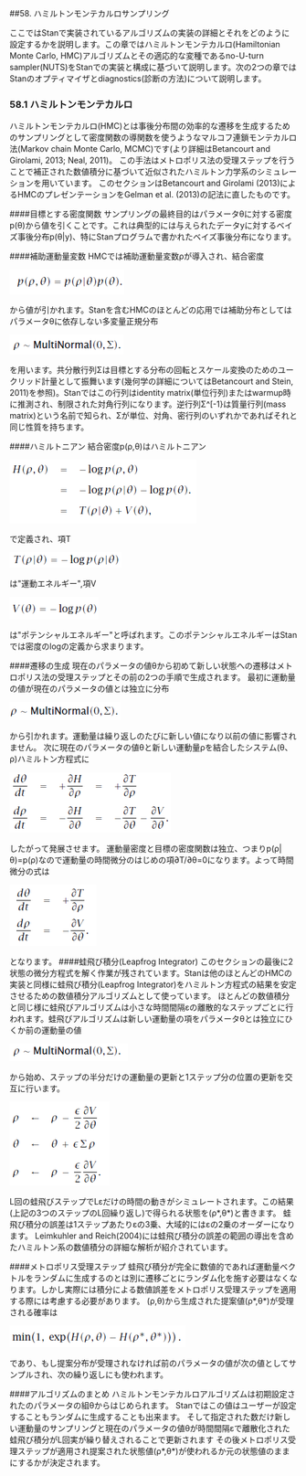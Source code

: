 ##58. ハミルトンモンテカルロサンプリング

ここではStanで実装されているアルゴリズムの実装の詳細とそれをどのように設定するかを説明します。この章ではハミルトンモンテカルロ(Hamiltonian Monte Carlo, HMC)アルゴリズムとその適応的な変種であるno-U-turn sampler(NUTS)をStanでの実装と構成に基づいて説明します。次の2つの章ではStanのオプティマイザとdiagnostics(診断の方法)について説明します。

###  58.1 ハミルトンモンテカルロ
ハミルトンモンテカルロ(HMC)とは事後分布間の効率的な遷移を生成するためのサンプリングとして密度関数の導関数を使うようなマルコフ連鎖モンテカルロ法(Markov chain Monte Carlo, MCMC)です(より詳細はBetancourt and Girolami, 2013; Neal, 2011)。
この手法はメトロポリス法の受理ステップを行うことで補正された数値積分に基づいて近似されたハミルトン力学系のシミュレーションを用いています。
このセクションはBetancourt and Girolami (2013)によるHMCのプレゼンテーションをGelman et al. (2013)の記法に直したものです。

####目標とする密度関数
サンプリングの最終目的はパラメータθに対する密度p(θ)から値を引くことです。これは典型的には与えられたデータyに対するベイズ事後分布p(θ|y)、特にStanプログラムで書かれたベイズ事後分布になります。

####補助運動量変数
HMCでは補助運動量変数ρが導入され、結合密度

![p(Ρ,Θp(p|Θ)p(Θ)NG](1.PNG)

から値が引かれます。Stanを含むHMCのほとんどの応用では補助分布としてはパラメータθに依存しない多変量正規分布

![$$ \rho~MultiNormal(0,\sigma) $$](2.PNG)

を用います。共分散行列Σは目標とする分布の回転とスケール変換のためのユークリッド計量として振舞います(幾何学の詳細についてはBetancourt and Stein, 2011)を参照)。Stanではこの行列はidentity matrix(単位行列)またはwarmup時に推測され、制限された対角行列になります。逆行列Σ^[-1}は質量行列(mass matrix)という名前で知られ、Σが単位、対角、密行列のいずれかであればそれと同じ性質を持ちます。

####ハミルトニアン
結合密度p(ρ,θ)はハミルトニアン

![3.PNG](3.PNG)

で定義され、項T

![4.PNG](4.PNG)

は"運動エネルギー",項V

![5.PNG](5.PNG)

は"ポテンシャルエネルギー"と呼ばれます。このポテンシャルエネルギーはStanでは密度のlogの定義から求まります。

####遷移の生成
現在のパラメータの値θから初めて新しい状態への遷移はメトロポリス法の受理ステップとその前の2つの手順で生成されます。
最初に運動量の値が現在のパラメータの値とは独立に分布

![ρ~MultiNormal(,0Σ)](6.PNG)

から引かれます。運動量は繰り返しのたびに新しい値になり以前の値に影響されません。
次に現在のパラメータの値θと新しい運動量ρを結合したシステム(θ、ρ)ハミルトン方程式に

![7.PNG](7.PNG)

したがって発展させます。
運動量密度と目標の密度関数は独立、つまりp(ρ|θ)=p(ρ)なので運動量の時間微分のはじめの項∂T/∂θ=0になります。よって時間微分の式は

![8.PNG](8.PNG)

となります。
####蛙飛び積分(Leapfrog Integrator)
このセクションの最後に2状態の微分方程式を解く作業が残されています。Stanは他のほとんどのHMCの実装と同様に蛙飛び積分(Leapfrog Integrator)をハミルトン方程式の結果を安定させるための数値積分アルゴリズムとして使っています。
ほとんどの数値積分と同じ様に蛙飛びアルゴリズムは小さな時間間隔εの離散的なステップごとに行われます。蛙飛びアルゴリズムは新しい運動量の項をパラメータθとは独立にひくか前の運動量の値

![9.PNG](9.PNG)

から始め、ステップの半分だけの運動量の更新と1ステップ分の位置の更新を交互に行います。

![10.PNG](10.PNG)

L回の蛙飛びステップでLεだけの時間の動きがシミュレートされます。この結果(上記の3つのステップのL回繰り返し)で得られる状態を(ρ*,θ*)と書きます。
蛙飛び積分の誤差は1ステップあたりεの3乗、大域的にはεの2乗のオーダーになります。
Leimkuhler and Reich(2004)には蛙飛び積分の誤差の範囲の導出を含めたハミルトン系の数値積分の詳細な解析が紹介されています。

####メトロポリス受理ステップ
蛙飛び積分が完全に数値的であれば運動量ベクトルをランダムに生成するのとは別に遷移ごとにランダム化を施す必要はなくなります。しかし実際には積分による数値誤差をメトロポリス受理ステップを適用する際には考慮する必要があります。
(ρ,θ)から生成された提案値(ρ*,θ*)が受理される確率は

![$$ min(1,\exp(H(\rho,\theta)-H(\rho^*,\theta^*))) $$](11.PNG)

であり、もし提案分布が受理されなければ前のパラメータの値が次の値としてサンプルされ、次の繰り返しにも使われます。

####アルゴリズムのまとめ
ハミルトンモンテカルロアルゴリズムは初期設定されたのパラメータの組θからはじめられます。
Stanではこの値はユーザーが設定することもランダムに生成することも出来ます。
そして指定された数だけ新しい運動量のサンプリングと現在のパラメータの値θが時間間隔εで離散化された蛙飛び積分がL回実が繰り替えされることで更新されます
その後メトロポリス受理ステップが適用され提案された状態値(ρ*,θ*)が使われるか元の状態値のままにするかが決定されます。





